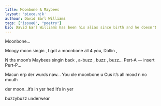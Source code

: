 ```yaml
---
title: Moonbone & Maybees
layout: 'piece.njk'
authour: David Earl Williams
tags: ["issue8", "poetry"]
bio: David Earl Williams has been his alias since birth and he doesn't care what anybody who's supposed to know says, he's sticking with it.
---
```


Moonbone...

Moogy moon singin ,
I got a moonbone all 4 you, Dollin ,

N tha moon’s Maybees singin back ,
a-buzz , buzz , buzz...
Pert-A — insert Pert-P...

Macun erp der wurds naw...
You ole moonbone u
Cus it’s all mood n no mouth

der moon...it’s in yer hed
It’s in yer

buzzybuzz
underwear